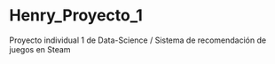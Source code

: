 # Henry_Proyecto_1
Proyecto individual 1 de Data-Science / Sistema de recomendación de juegos en Steam
